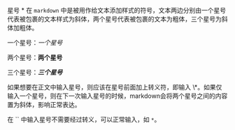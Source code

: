 星号 \* 在 `markdown` 中是被用作给文本添加样式的符号，文本两边分别由一个星号代表被包裹的文本样式为斜体，两个星号代表被包裹的文本为粗体，三个星号为斜体加粗体。

一个星号：*一个星号*

两个星号：**两个星号**

三个星号：***三个星号***

如果想要在正文中输入星号，则应该在星号前面加上转义符，即输入 \\*。如果仅输入一个星号，则在下一次输入星号的时候，markdown会将两个星号之间的内容置为斜体，影响正常表达。

在 \`\` 中输入星号不需要经过转义，可以正常输入，如 `*`。